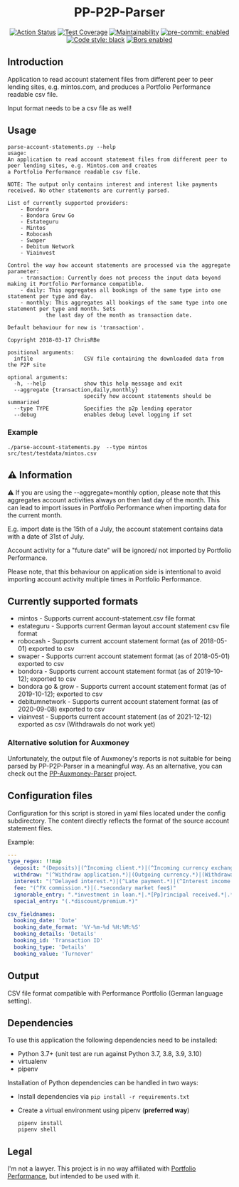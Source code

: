 <h1 align="center">PP-P2P-Parser</h1>

<p align="center">
<a href="https://github.com/ChrisRBe/PP-P2P-Parser/actions"><img alt="Action Status" src="https://github.com/ChrisRBe/PP-P2P-Parser/workflows/Integration/badge.svg?branch=master"></a>
<a href="https://codeclimate.com/github/ChrisRBe/PP-P2P-Parser/test_coverage"><img alt="Test Coverage" src="https://api.codeclimate.com/v1/badges/f3bad303efd4200ebee2/test_coverage"/></a>
<a href="https://codeclimate.com/github/ChrisRBe/PP-P2P-Parser/maintainability"><img alt="Maintainability" src="https://api.codeclimate.com/v1/badges/f3bad303efd4200ebee2/maintainability"/></a>
<a href="https://github.com/pre-commit/pre-commit"><img alt="pre-commit: enabled" src="https://img.shields.io/badge/pre--commit-enabled-brightgreen?logo=pre-commit&logoColor=white" style="max-width:100%;"></a>
<a href="https://github.com/psf/black"><img alt="Code style: black" src="https://img.shields.io/badge/code%20style-black-000000.svg"></a>
<a href="https://app.bors.tech/repositories/37041"><img alt="Bors enabled" src="https://bors.tech/images/badge_small.svg"></a>
</p>

## Introduction

Application to read account statement files from different peer to peer lending sites,
e.g. mintos.com, and produces a Portfolio Performance readable csv file.

Input format needs to be a csv file as well!

## Usage

```text
parse-account-statements.py --help
usage:
An application to read account statement files from different peer to peer lending sites, e.g. Mintos.com and creates
a Portfolio Performance readable csv file.

NOTE: The output only contains interest and interest like payments received. No other statements are currently parsed.

List of currently supported providers:
    - Bondora
    - Bondora Grow Go
    - Estateguru
    - Mintos
    - Robocash
    - Swaper
    - Debitum Network
    - Viainvest

Control the way how account statements are processed via the aggregate parameter:
    - transaction: Currently does not process the input data beyond making it Portfolio Performance compatible.
    - daily: This aggregates all bookings of the same type into one statement per type and day.
    - monthly: This aggregates all bookings of the same type into one statement per type and month. Sets
            the last day of the month as transaction date.

Default behaviour for now is 'transaction'.

Copyright 2018-03-17 ChrisRBe

positional arguments:
  infile                CSV file containing the downloaded data from the P2P site

optional arguments:
  -h, --help            show this help message and exit
  --aggregate {transaction,daily,monthly}
                        specify how account statements should be summarized
  --type TYPE           Specifies the p2p lending operator
  --debug               enables debug level logging if set
```

### Example

```shell
./parse-account-statements.py  --type mintos src/test/testdata/mintos.csv
```

## &#x26a0; Information

&#x26a0; If you are using the --aggregate=monthly option, please note that this aggregates account activities
always on then last day of the month. This can lead to import issues in Portfolio Performance when importing
data for the current month.

E.g. import date is the 15th of a July, the account statement contains data with a date of 31st of July.

Account activity for a "future date" will be ignored/ not imported by Portfolio Performance.

Please note, that this behaviour on application side is intentional to avoid importing account activity
multiple times in Portfolio Performance.

## Currently supported formats

* mintos - Supports current account-statement.csv file format
* estateguru - Supports current German layout account statement csv file format
* robocash - Supports current account statement format (as of 2018-05-01) exported to csv
* swaper - Supports current account statement format (as of 2018-05-01) exported to csv
* bondora - Supports current account statement format (as of 2019-10-12); exported to csv
* bondora go & grow - Supports current account statement format (as of 2019-10-12); exported to csv
* debitumnetwork - Supports current account statement format (as of 2020-09-08) exported to csv
* viainvest - Supports current account statement (as of 2021-12-12) exported as csv (Withdrawals do not work yet)

### Alternative solution for Auxmoney

Unfortunately, the output file of Auxmoney's reports is not suitable for being parsed by PP-P2P-Parser in a meaningful way.
As an alternative, you can check out the [PP-Auxmoney-Parser](https://github.com/StegSchreck/PP-Auxmoney-Parser) project.

## Configuration files

Configuration for this script is stored in yaml files located under the config subdirectory.
The content directly reflects the format of the source account statement files.

Example:

```yaml
---
type_regex: !!map
  deposit: "(Deposits)|(^Incoming client.*)|(^Incoming currency exchange.*)|(^Affiliate partner bonus$)"
  withdraw: "(^Withdraw application.*)|(Outgoing currency.*)|(Withdrawal)"
  interest: "(^Delayed interest.*)|(^Late payment.*)|(^Interest income.*)|(^Cashback.*)|(^.*[Ii]nterest received.*)|(^.*late fees received$)"
  fee: "(^FX commission.*)|(.*secondary market fee$)"
  ignorable_entry: ".*investment in loan.*|.*[Pp]rincipal received.*|.*secondary market transaction.*"
  special_entry: "(.*discount/premium.*)"

csv_fieldnames:
  booking_date: 'Date'
  booking_date_format: '%Y-%m-%d %H:%M:%S'
  booking_details: 'Details'
  booking_id: 'Transaction ID'
  booking_type: 'Details'
  booking_value: 'Turnover'

```

## Output

CSV file format compatible with Performance Portfolio (German language setting).

## Dependencies

To use this application the following dependencies need to be installed:

* Python 3.7+ (unit test are run against Python 3.7, 3.8, 3.9, 3.10)
* virtualenv
* pipenv

Installation of Python dependencies can be handled in two ways:

*   Install dependencies via `pip install -r requirements.txt`
*   Create a virtual environment using pipenv (**preferred way**)

    ```shell
    pipenv install
    pipenv shell
    ```

## Legal

I'm not a lawyer. This project is in no way affiliated with
[Portfolio Performance](http://www.portfolio-performance.info/portfolio/),
but intended to be used with it.
